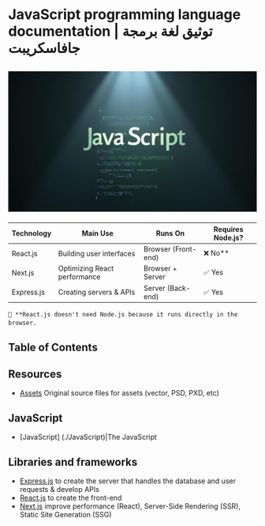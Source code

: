 # JavaScript programming language documentation | توثيق لغة برمجة جافاسكريبت

## ![javascript - 2025](/assets/images/JavaScript(75)-1.png)

|  Technology | Main Use | Runs On | Requires Node.js? |
|-------------|----------|---------|-------------------|
|React.js	|Building user interfaces |Browser (Front-end)|	❌ No**|
|Next.js	|Optimizing React performance |	Browser + Server |	✅ Yes |
|Express.js |	Creating servers & APIs	|Server (Back-end)	|✅ Yes

`📌 **React.js doesn't need Node.js because it runs directly in the browser.`

## Table of Contents

## Resources

* [Assets](./assets) Original source files for assets (vector, PSD, PXD, etc)

## JavaScript

* [JavaScript] (./JavaScript)|The JavaScript

## Libraries and frameworks

* [Express.js](./Express.js) to create the server that handles the database and user requests & develop APIs
* [React.js](./React.js) to create the front-end
* [Next.js](./Next.js) improve performance (React), Server-Side Rendering (SSR), Static Site Generation (SSG)

